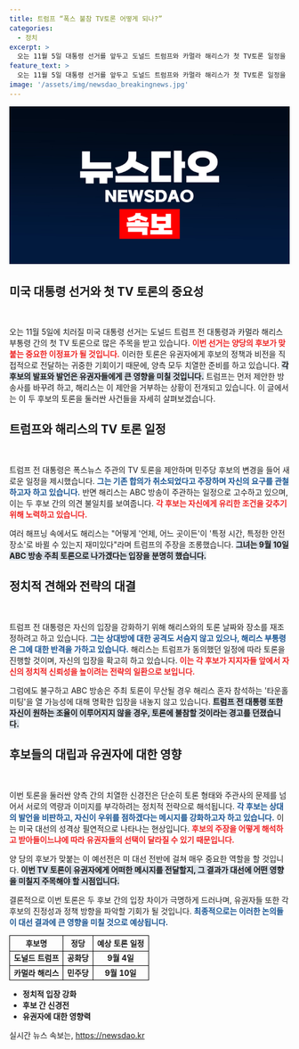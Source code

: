 ```yaml
---
title: 트럼프 “폭스 불참 TV토론 어떻게 되나?”
categories:
  - 정치
excerpt: >
  오는 11월 5일 대통령 선거를 앞두고 도널드 트럼프와 카멀라 해리스가 첫 TV토론 일정을 두고 극렬한 신경전을 벌이고 있습니다. 공화당과 민주당 간의 이 토론이 어떻게 전개될지 귀추가 주목됩니다!
feature_text: >
  오는 11월 5일 대통령 선거를 앞두고 도널드 트럼프와 카멀라 해리스가 첫 TV토론 일정을 두고 극렬한 신경전을 벌이고 있습니다. 공화당과 민주당 간의 이 토론이 어떻게 전개될지 귀추가 주목됩니다!
image: '/assets/img/newsdao_breakingnews.jpg'
---
```


<p><img src="/assets/img/newsdao_breakingnews.jpg" alt="implanttips 속보" /></p>

<h2 data-ke-size="size26">미국 대통령 선거와 첫 TV 토론의 중요성</h2>

<p data-ke-size="size16">&nbsp;</p>

<p>오는 11월 5일에 치러질 미국 대통령 선거는 도널드 트럼프 전 대통령과 카멀라 해리스 부통령 간의 첫 TV 토론으로 많은 주목을 받고 있습니다. <b><span style="color: #ee2323;">이번 선거는 양당의 후보가 맞붙는 중요한 이정표가 될 것입니다.</span></b> 이러한 토론은 유권자에게 후보의 정책과 비전을 직접적으로 전달하는 귀중한 기회이기 때문에, 양측 모두 치열한 준비를 하고 있습니다. <b><span style="background-color: #21538527;">각 후보의 발표와 발언은 유권자들에게 큰 영향을 미칠 것입니다.</span></b> 트럼프는 먼저 제안한 방송사를 바꾸려 하고, 해리스는 이 제안을 거부하는 상황이 전개되고 있습니다. 이 글에서는 이 두 후보의 토론을 둘러싼 사건들을 자세히 살펴보겠습니다.</p>

<h2 data-ke-size="size26">트럼프와 해리스의 TV 토론 일정</h2>

<p data-ke-size="size16">&nbsp;</p>

<p>트럼프 전 대통령은 폭스뉴스 주관의 TV 토론을 제안하며 민주당 후보의 변경을 들어 새로운 일정을 제시했습니다. <b><span style="color: #1a5490;">그는 기존 합의가 취소되었다고 주장하며 자신의 요구를 관철하고자 하고 있습니다.</span></b> 반면 해리스는 ABC 방송이 주관하는 일정으로 고수하고 있으며, 이는 두 후보 간의 의견 불일치를 보여줍니다. <b><span style="color: #ee2323;">각 후보는 자신에게 유리한 조건을 갖추기 위해 노력하고 있습니다.</span></b></p>

<p>여러 해프닝 속에서도 해리스는 "어떻게 '언제, 어느 곳이든'이 '특정 시간, 특정한 안전 장소'로 바뀔 수 있는지 재미있다"라며 트럼프의 주장을 조롱했습니다. <b><span style="background-color: #21538527;">그녀는 9월 10일 ABC 방송 주최 토론으로 나가겠다는 입장을 분명히 했습니다.</span></b></p>

<h2 data-ke-size="size26">정치적 견해와 전략의 대결</h2>

<p data-ke-size="size16">&nbsp;</p>

<p>트럼프 전 대통령은 자신의 입장을 강화하기 위해 해리스와의 토론 날짜와 장소를 재조정하려고 하고 있습니다. <b><span style="color: #1a5490;">그는 상대방에 대한 공격도 서슴지 않고 있으나, 해리스 부통령은 그에 대한 반격을 가하고 있습니다.</span></b> 해리스는 트럼프가 동의했던 일정에 따라 토론을 진행할 것이며, 자신의 입장을 확고히 하고 있습니다. <b><span style="color: #ee2323;">이는 각 후보가 지지자들 앞에서 자신의 정치적 신뢰성을 높이려는 전략의 일환으로 보입니다.</span></b></p>

<p>그럼에도 불구하고 ABC 방송은 주최 토론이 무산될 경우 해리스 혼자 참석하는 '타운홀 미팅'을 열 가능성에 대해 명확한 입장을 내놓지 않고 있습니다. <b><span style="background-color: #21538527;">트럼프 전 대통령 또한 자신이 원하는 조율이 이루어지지 않을 경우, 토론에 불참할 것이라는 경고를 던졌습니다.</span></b></p>

<h2 data-ke-size="size26">후보들의 대립과 유권자에 대한 영향</h2>

<p data-ke-size="size16">&nbsp;</p>

<p>이번 토론을 둘러싼 양측 간의 치열한 신경전은 단순히 토론 형태와 주관사의 문제를 넘어서 서로의 역량과 이미지를 부각하려는 정치적 전략으로 해석됩니다. <b><span style="color: #1a5490;">각 후보는 상대의 발언을 비판하고, 자신이 우위를 점하겠다는 메시지를 강화하고자 하고 있습니다.</span></b> 이는 미국 대선의 성격상 필연적으로 나타나는 현상입니다. <b><span style="color: #ee2323;">후보의 주장을 어떻게 해석하고 받아들이느냐에 따라 유권자들의 선택이 달라질 수 있기 때문입니다.</span></b></p>

<p>양 당의 후보가 맞붙는 이 예선전은 미 대선 전반에 걸쳐 매우 중요한 역할을 할 것입니다. <b><span style="background-color: #21538527;">이번 TV 토론이 유권자에게 어떠한 메시지를 전달할지, 그 결과가 대선에 어떤 영향을 미칠지 주목해야 할 시점입니다.</span></b></p>

<p>결론적으로 이번 토론은 두 후보 간의 입장 차이가 극명하게 드러나며, 유권자들 또한 각 후보의 진정성과 정책 방향을 파악할 기회가 될 것입니다. <b><span style="color: #1a5490;">최종적으로는 이러한 논의들이 대선 결과에 큰 영향을 미칠 것으로 예상됩니다.</span></b> </p>

<p data-ke-size="size16"></p>

<table style="width: 100%; border-collapse: collapse;">
    <tr>
        <th style="text-align: center; border: 1px solid black;">후보명</th>
        <th style="text-align: center; border: 1px solid black;">정당</th>
        <th style="text-align: center; border: 1px solid black;">예상 토론 일정</th>
    </tr>
    <tr>
        <td style="text-align: center; border: 1px solid black;"><b>도널드 트럼프</b></td>
        <td style="text-align: center; border: 1px solid black;"><b>공화당</b></td>
        <td style="text-align: center; border: 1px solid black;"><b>9월 4일</b></td>
    </tr>
    <tr>
        <td style="text-align: center; border: 1px solid black;"><b>카멀라 해리스</b></td>
        <td style="text-align: center; border: 1px solid black;"><b>민주당</b></td>
        <td style="text-align: center; border: 1px solid black;"><b>9월 10일</b></td>
    </tr>
</table>

<p data-ke-size="size16"></p>

<ul>
    <li><b>정치적 입장 강화</b></li>
    <li><b>후보 간 신경전</b></li>
    <li><b>유권자에 대한 영향력</b></li>
</ul>

<p data-ke-size="size16"></p>
실시간 뉴스 속보는, <a href="https://newsdao.kr" rel="dofollow">https://newsdao.kr</a>


